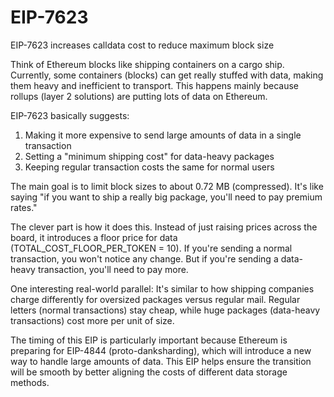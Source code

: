 # EIP-7623
EIP-7623 increases calldata cost to reduce maximum block size

Think of Ethereum blocks like shipping containers on a cargo ship. Currently, some containers (blocks) can get really stuffed with data, making them heavy and inefficient to transport. This happens mainly because rollups (layer 2 solutions) are putting lots of data on Ethereum.

EIP-7623 basically suggests:

1. Making it more expensive to send large amounts of data in a single transaction
2. Setting a "minimum shipping cost" for data-heavy packages
3. Keeping regular transaction costs the same for normal users

The main goal is to limit block sizes to about 0.72 MB (compressed). It's like saying "if you want to ship a really big package, you'll need to pay premium rates."

The clever part is how it does this. Instead of just raising prices across the board, it introduces a floor price for data (TOTAL_COST_FLOOR_PER_TOKEN = 10). If you're sending a normal transaction, you won't notice any change. But if you're sending a data-heavy transaction, you'll need to pay more.

One interesting real-world parallel: It's similar to how shipping companies charge differently for oversized packages versus regular mail. Regular letters (normal transactions) stay cheap, while huge packages (data-heavy transactions) cost more per unit of size.

The timing of this EIP is particularly important because Ethereum is preparing for EIP-4844 (proto-danksharding), which will introduce a new way to handle large amounts of data. This EIP helps ensure the transition will be smooth by better aligning the costs of different data storage methods.
